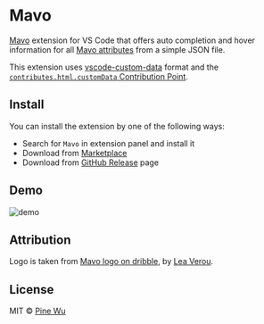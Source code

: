 # Mavo

[Mavo](https://mavo.io/) extension for VS Code that offers auto completion and hover information for all [Mavo attributes](https://mavo.io/docs/) from a simple JSON file.

This extension uses [vscode-custom-data](https://github.com/microsoft/vscode-custom-data) format and the [`contributes.html.customData` Contribution Point](https://code.visualstudio.com/api/extension-guides/custom-data-extension).

## Install

You can install the extension by one of the following ways:

- Search for `Mavo` in extension panel and install it
- Download from [Marketplace](https://marketplace.visualstudio.com/items?itemName=octref.vscode-mavo)
- Download from [GitHub Release](https://github.com/octref/vscode-mavo/releases) page

## Demo

![demo](./media/demo.gif)

## Attribution

Logo is taken from [Mavo logo on dribble](https://dribbble.com/shots/2768170-Mavo-logo), by [Lea Verou](http://lea.verou.me/).

## License

MIT © [Pine Wu](https://github.com/octref) 
